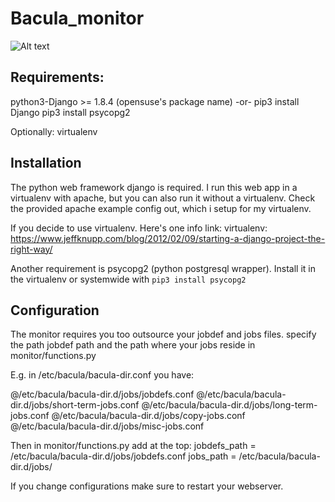 # Bacula_monitor

![Alt text](http://i.imgur.com/fIYHoTI.jpg "web-ui")

## Requirements:
python3-Django >= 1.8.4 (opensuse's package name)
 -or-
pip3 install Django
pip3 install psycopg2

Optionally:
virtualenv


## Installation
The python web framework django is required. I run this web app in a virtualenv with 
apache, but you can also run it without a virtualenv. 
Check the provided apache example config out, which i setup for my virtualenv.

If you decide to use virtualenv. Here's one info link:
virtualenv: 
https://www.jeffknupp.com/blog/2012/02/09/starting-a-django-project-the-right-way/

Another requirement is psycopg2 (python postgresql wrapper).
Install it in the virtualenv or systemwide with `pip3 install psycopg2`


## Configuration
The monitor requires you too outsource your jobdef and jobs files.
specify the path jobdef path and the path where your jobs reside in monitor/functions.py

E.g. in  /etc/bacula/bacula-dir.conf you have:

@/etc/bacula/bacula-dir.d/jobs/jobdefs.conf
@/etc/bacula/bacula-dir.d/jobs/short-term-jobs.conf
@/etc/bacula/bacula-dir.d/jobs/long-term-jobs.conf
@/etc/bacula/bacula-dir.d/jobs/copy-jobs.conf
@/etc/bacula/bacula-dir.d/jobs/misc-jobs.conf

Then in monitor/functions.py add at the top:
jobdefs_path = /etc/bacula/bacula-dir.d/jobs/jobdefs.conf
jobs_path = /etc/bacula/bacula-dir.d/jobs/

If you change configurations make sure to restart your webserver.


